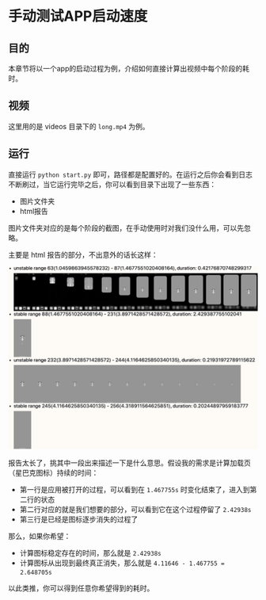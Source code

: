 # 手动测试APP启动速度

## 目的

本章节将以一个app的启动过程为例，介绍如何直接计算出视频中每个阶段的耗时。

## 视频

这里用的是 videos 目录下的 `long.mp4` 为例。

## 运行

直接运行 `python start.py` 即可，路径都是配置好的。在运行之后你会看到日志不断刷过，当它运行完毕之后，你可以看到目录下出现了一些东西：

- 图片文件夹
- html报告

图片文件夹对应的是每个阶段的截图，在手动使用时对我们没什么用，可以先忽略。

主要是 html 报告的部分，不出意外的话长这样：

![](report.png)

报告太长了，挑其中一段出来描述一下是什么意思。假设我的需求是计算加载页（星巴克图标）持续的时间：

- 第一行是应用被打开的过程，可以看到在 `1.467755s` 时变化结束了，进入到第二行的状态
- 第二行对应的就是我们想要的部分，可以看到它在这个过程停留了 `2.42938s`
- 第三行是已经是图标逐步消失的过程了

那么，如果你希望：

- 计算图标稳定存在的时间，那么就是 `2.42938s`
- 计算图标从出现到最终真正消失，那么就是 `4.11646 - 1.467755 = 2.648705s`

以此类推，你可以得到任意你希望得到的耗时。

